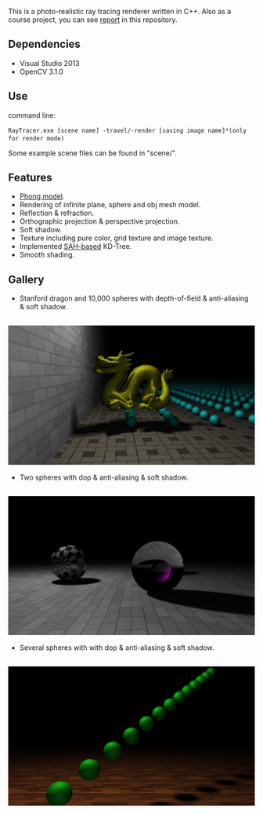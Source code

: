 This is a photo-realistic ray tracing renderer written in C++. Also as a course project, you can see <a href="https://github.com/nero19960329/RayTracer/blob/master/report.pdf">report</a> in this repository.

## Dependencies

+ Visual Studio 2013
+ OpenCV 3.1.0

## Use

command line:

```
RayTracer.exe [scene name] -travel/-render [saving image name]*(only for render mode)
```

Some example scene files can be found in "scene/".

## Features

+ <a href="https://en.wikipedia.org/wiki/Phong_reflection_model">Phong model</a>.
+ Rendering of infinite plane, sphere and obj mesh model.
+ Reflection & refraction.
+ Orthographic projection & perspective projection.
+ Soft shadow.
+ Texture including pure color, grid texture and image texture.
+ Implemented <a href="http://www.eng.utah.edu/~cs6965/papers/kdtree.pdf">SAH-based</a> KD-Tree.
+ Smooth shading.

## Gallery

+ Stanford dragon and 10,000 spheres with depth-of-field & anti-aliasing & soft shadow.
<div style="text-align:center; margin-top:30px"><img src="gallery/dragon_dop20_anti20_soft49.png"></div>

+ Two spheres with dop & anti-aliasing & soft shadow.
<div style="text-align:center; margin-top:30px"><img src="gallery/two_balls_dop20_anti20_soft49.png"></div>

+ Several spheres with with dop & anti-aliasing & soft shadow.
<div style="text-align:center; margin-top:30px"><img src="gallery/balls_dop20_anti20_soft49.png"></div>